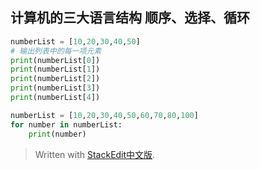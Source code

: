 计算机的三大语言结构
顺序、选择、循环
--

```python
numberList = [10,20,30,40,50]
# 输出列表中的每一项元素
print(numberList[0])
print(numberList[1])
print(numberList[2])
print(numberList[3])
print(numberList[4])
```

```python
numberList = [10,20,30,40,50,60,70,80,100]
for number in numberList:
	print(number)
```


> Written with [StackEdit中文版](https://stackedit.cn/).
<!--stackedit_data:
eyJoaXN0b3J5IjpbLTMxNDIxNTA3NF19
-->